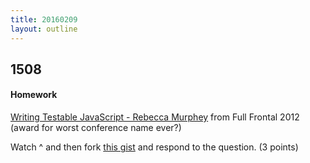 ```yaml
---
title: 20160209
layout: outline
---
```


## 1508

#### Homework

[Writing Testable JavaScript - Rebecca Murphey](https://www.youtube.com/watch?v=OzjogCFO4Zo) from Full Frontal 2012 (award for worst conference name ever?)

Watch ^ and then fork [this gist](https://gist.github.com/rrgayhart/b6dbcdc937b45563b2e4) and respond to the question. (3 points)

